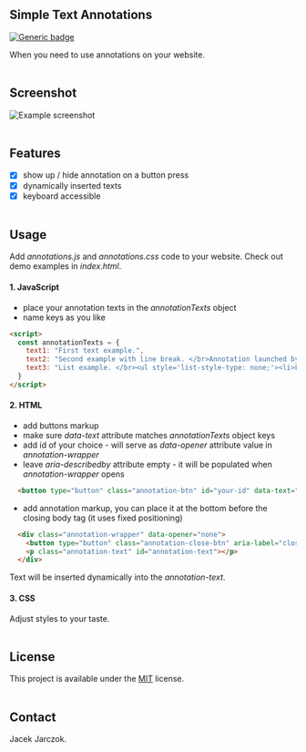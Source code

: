 ## Simple Text Annotations
[![Generic badge](https://img.shields.io/badge/Version-1.1.1-green.svg)](https://shields.io/)

When you need to use annotations on your website.
<br><br>

## Screenshot
![Example screenshot](https://github.com/k-son/Tooltips/blob/main/annotations.png)
<br><br>

## Features
- [x] show up / hide annotation on a button press
- [x] dynamically inserted texts
- [x] keyboard accessible
<br><br>

## Usage
Add *annotations.js* and *annotations.css* code to your website.
Check out demo examples in *index.html*.
#### 1. JavaScript
- place your annotation texts in the *annotationTexts* object
- name keys as you like
```html
<script>
  const annotationTexts = {
    text1: "First text example.",
    text2: "Second example with line break. </br>Annotation launched by Button nr 2 and Button nr 3.",
    text3: "List example. </br><ul style='list-style-type: none;'><li>First list item.</li><li>Second list item.</li><li>Third list item.</li>"
  }
</script>
```

#### 2. HTML
- add buttons markup
- make sure *data-text* attribute matches *annotationTexts* object keys
- add id of your choice - will serve as *data-opener* attribute value in *annotation-wrapper*
- leave *aria-describedby* attribute empty - it will be populated when *annotation-wrapper* opens 
```html
  <button type="button" class="annotation-btn" id="your-id" data-text="text1" aria-describedby="">some text to annotate</button>
```

- add annotation markup, you can place it at the bottom before the closing body tag (it uses fixed positioning)
```html
  <div class="annotation-wrapper" data-opener="none">
    <button type="button" class="annotation-close-btn" aria-label="close annotation"></button>
    <p class="annotation-text" id="annotation-text"></p>
  </div>
```
Text will be inserted dynamically into the *annotation-text*.

#### 3. CSS
Adjust styles to your taste.
<br><br>

## License
This project is available under the [MIT](https://opensource.org/licenses/mit-license.php) license.
<br><br>

## Contact
 Jacek Jarczok.